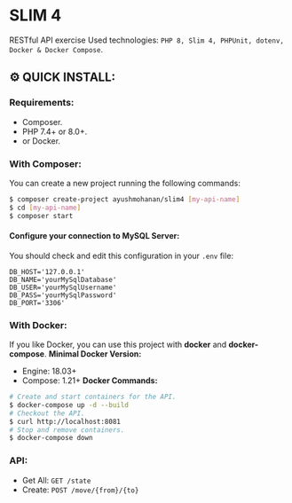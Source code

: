 # SLIM 4 
RESTful API exercise
Used technologies: `PHP 8, Slim 4, PHPUnit, dotenv, Docker & Docker Compose`.
## :gear: QUICK INSTALL:
### Requirements:
- Composer.
- PHP 7.4+ or 8.0+.
- or Docker.
### With Composer:
You can create a new project running the following commands:
```bash
$ composer create-project ayushmohanan/slim4 [my-api-name]
$ cd [my-api-name]
$ composer start
```
#### Configure your connection to MySQL Server:
You should check and edit this configuration in your `.env` file:
```
DB_HOST='127.0.0.1'
DB_NAME='yourMySqlDatabase'
DB_USER='yourMySqlUsername'
DB_PASS='yourMySqlPassword'
DB_PORT='3306'
```
### With Docker:
If you like Docker, you can use this project with **docker** and **docker-compose**.
**Minimal Docker Version:**
* Engine: 18.03+
* Compose: 1.21+
**Docker Commands:**
```bash
# Create and start containers for the API.
$ docker-compose up -d --build
# Checkout the API.
$ curl http://localhost:8081
# Stop and remove containers.
$ docker-compose down
```
### API:
- Get All: `GET /state`
- Create: `POST /move/{from}/{to}`
